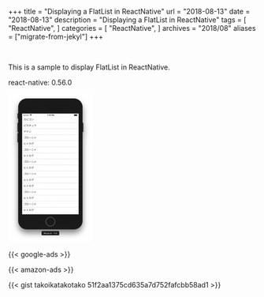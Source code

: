 +++
title = "Displaying a FlatList in ReactNative"
url = "2018-08-13"
date = "2018-08-13"
description = "Displaying a FlatList in ReactNative"
tags = [
    "ReactNative",
]
categories = [
    "ReactNative",
]
archives = "2018/08"
aliases = ["migrate-from-jekyl"]
+++

<br>

This is a sample to display FlatList in ReactNative.    

react-native: 0.56.0

![alt](1.png)

<!-- Google Ads -->
{{< google-ads >}}

<!-- Amazon Ads -->
{{< amazon-ads >}}

{{< gist takoikatakotako 51f2aa1375cd635a7d752fafcbb58ad1 >}}
